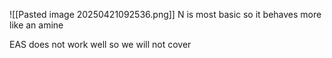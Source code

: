 ![[Pasted image 20250421092536.png]]
N is most basic so it behaves more like an amine

EAS does not work well so we will not cover